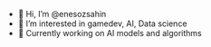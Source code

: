 - 👋 Hi, I’m @enesozsahin
- 👀 I’m interested in gamedev, AI, Data science
- 🌱 Currently working on AI models and algorithms

<!---
enesozsahin/enesozsahin is a ✨ special ✨ repository because its `README.md` (this file) appears on your GitHub profile.
You can click the Preview link to take a look at your changes.
--->
